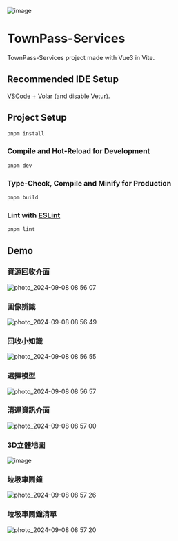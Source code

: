 ![image](https://github.com/user-attachments/assets/030f8e43-a60d-4999-9020-cf428c6b6391)

# TownPass-Services

TownPass-Services project made with Vue3 in Vite.

## Recommended IDE Setup

[VSCode](https://code.visualstudio.com/) + [Volar](https://marketplace.visualstudio.com/items?itemName=Vue.volar) (and disable Vetur).

## Project Setup

```sh
pnpm install
```

### Compile and Hot-Reload for Development

```sh
pnpm dev
```

### Type-Check, Compile and Minify for Production

```sh
pnpm build
```

### Lint with [ESLint](https://eslint.org/)

```sh
pnpm lint
```
## Demo
### 資源回收介面
![photo_2024-09-08 08 56 07](https://github.com/user-attachments/assets/8712a977-1143-45b5-9e5c-f74526bfe6a3)
### 圖像辨識
![photo_2024-09-08 08 56 49](https://github.com/user-attachments/assets/1dcf9c99-b486-442f-9ad0-e09445e82db3)
### 回收小知識
![photo_2024-09-08 08 56 55](https://github.com/user-attachments/assets/c5ebee5f-f9bd-4e5d-8858-9e66405be567)
### 選擇模型
![photo_2024-09-08 08 56 57](https://github.com/user-attachments/assets/b1483f38-4e45-4a40-9821-1e5390d485cb)
### 清運資訊介面
![photo_2024-09-08 08 57 00](https://github.com/user-attachments/assets/7e486a83-c400-4838-8402-b4a77c460897)
### 3D立體地圖
![image](https://github.com/user-attachments/assets/ef295b82-a14c-4826-b2e8-7fbbad633b5c)
### 垃圾車鬧鐘
![photo_2024-09-08 08 57 26](https://github.com/user-attachments/assets/f29d9b3d-35ba-499c-a57b-4aed26f8b540)
### 垃圾車鬧鐘清單
![photo_2024-09-08 08 57 20](https://github.com/user-attachments/assets/ea0c6545-9c44-4c92-ba18-2979aac6f49e)

